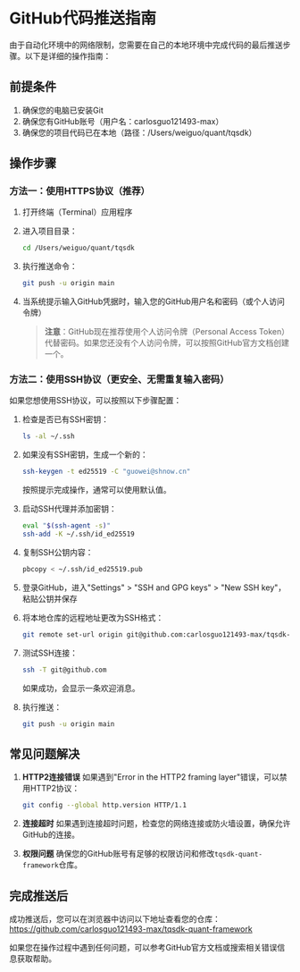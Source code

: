 # GitHub代码推送指南

由于自动化环境中的网络限制，您需要在自己的本地环境中完成代码的最后推送步骤。以下是详细的操作指南：

## 前提条件

1. 确保您的电脑已安装Git
2. 确保您有GitHub账号（用户名：carlosguo121493-max）
3. 确保您的项目代码已在本地（路径：/Users/weiguo/quant/tqsdk）

## 操作步骤

### 方法一：使用HTTPS协议（推荐）

1. 打开终端（Terminal）应用程序
2. 进入项目目录：
   ```bash
   cd /Users/weiguo/quant/tqsdk
   ```
3. 执行推送命令：
   ```bash
   git push -u origin main
   ```
4. 当系统提示输入GitHub凭据时，输入您的GitHub用户名和密码（或个人访问令牌）

   > **注意**：GitHub现在推荐使用个人访问令牌（Personal Access Token）代替密码。如果您还没有个人访问令牌，可以按照GitHub官方文档创建一个。

### 方法二：使用SSH协议（更安全、无需重复输入密码）

如果您想使用SSH协议，可以按照以下步骤配置：

1. 检查是否已有SSH密钥：
   ```bash
   ls -al ~/.ssh
   ```

2. 如果没有SSH密钥，生成一个新的：
   ```bash
   ssh-keygen -t ed25519 -C "guowei@shnow.cn"
   ```
   按照提示完成操作，通常可以使用默认值。

3. 启动SSH代理并添加密钥：
   ```bash
   eval "$(ssh-agent -s)"
   ssh-add -K ~/.ssh/id_ed25519
   ```

4. 复制SSH公钥内容：
   ```bash
   pbcopy < ~/.ssh/id_ed25519.pub
   ```

5. 登录GitHub，进入"Settings" > "SSH and GPG keys" > "New SSH key"，粘贴公钥并保存

6. 将本地仓库的远程地址更改为SSH格式：
   ```bash
   git remote set-url origin git@github.com:carlosguo121493-max/tqsdk-quant-framework.git
   ```

7. 测试SSH连接：
   ```bash
   ssh -T git@github.com
   ```
   如果成功，会显示一条欢迎消息。

8. 执行推送：
   ```bash
   git push -u origin main
   ```

## 常见问题解决

1. **HTTP2连接错误**
   如果遇到"Error in the HTTP2 framing layer"错误，可以禁用HTTP2协议：
   ```bash
   git config --global http.version HTTP/1.1
   ```

2. **连接超时**
   如果遇到连接超时问题，检查您的网络连接或防火墙设置，确保允许GitHub的连接。

3. **权限问题**
   确保您的GitHub账号有足够的权限访问和修改`tqsdk-quant-framework`仓库。

## 完成推送后

成功推送后，您可以在浏览器中访问以下地址查看您的仓库：
https://github.com/carlosguo121493-max/tqsdk-quant-framework

如果您在操作过程中遇到任何问题，可以参考GitHub官方文档或搜索相关错误信息获取帮助。
